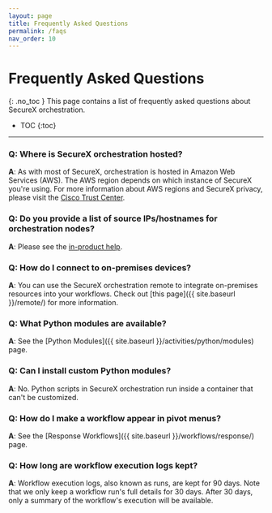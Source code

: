 ```yaml
---
layout: page
title: Frequently Asked Questions
permalink: /faqs
nav_order: 10
---
```


# Frequently Asked Questions
{: .no_toc }
This page contains a list of frequently asked questions about SecureX orchestration.

- TOC
{:toc}

---

### Q: Where is SecureX orchestration hosted?
**A**: As with most of SecureX, orchestration is hosted in Amazon Web Services (AWS). The AWS region depends on which instance of SecureX you're using. For more information about AWS regions and SecureX privacy, please visit the [Cisco Trust Center](https://trustportal.cisco.com).

### Q: Do you provide a list of source IPs/hostnames for orchestration nodes?
**A**: Please see the [in-product help](https://docs.securex.security.cisco.com/Orchestration-Help/Content/faqs.html).

### Q: How do I connect to on-premises devices?
**A**: You can use the SecureX orchestration remote to integrate on-premises resources into your workflows. Check out [this page]({{ site.baseurl }}/remote/) for more information.

### Q: What Python modules are available?
**A**: See the [Python Modules]({{ site.baseurl }}/activities/python/modules) page.

### Q: Can I install custom Python modules?
**A**: No. Python scripts in SecureX orchestration run inside a container that can't be customized.

### Q: How do I make a workflow appear in pivot menus?
**A**: See the [Response Workflows]({{ site.baseurl }}/workflows/response/) page.

### Q: How long are workflow execution logs kept?
**A**: Workflow execution logs, also known as runs, are kept for 90 days. Note that we only keep a workflow run's full details for 30 days. After 30 days, only a summary of the workflow's execution will be available.
